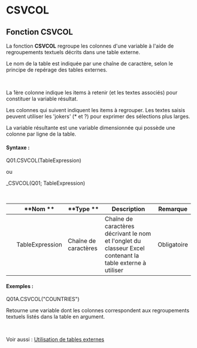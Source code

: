 # CSVCOL

## Fonction CSVCOL

La fonction **CSVCOL** regroupe les colonnes d'une variable à l'aide de regroupements textuels décrits dans une table externe.

Le nom de la table est indiquée par une chaîne de caractère, selon le principe de repérage des tables externes.

&nbsp;

La 1ère colonne indique les items à retenir (et les textes associés) pour constituer la variable résultat.

Les colonnes qui suivent indiquent les items à regrouper. Les textes saisis peuvent utiliser les 'jokers' (\* et ?) pour exprimer des sélections plus larges.

La variable résultante est une variable dimensionnée qui possède une colonne par ligne de la table.

#### Syntaxe :&nbsp;

Q01.CSVCOL(TableExpression)

ou

\_CSVCOL(Q01; TableExpression)

&nbsp;

| &nbsp; | **Nom ** | **Type ** | **Description** | **Remarque** |
| --- | --- | --- | --- | --- |
| &nbsp; | TableExpression | Chaîne de caractères | Chaîne de caractères décrivant le nom et l'onglet du classeur Excel contenant la table externe à utiliser | Obligatoire |


#### Exemples :

Q01A.CSVCOL("COUNTRIES")

Retourne une variable dont les colonnes correspondent aux regroupements textuels listés dans la table en argument.

&nbsp;

Voir aussi : [Utilisation de tables externes](<Utilisationdetablesexternes1.md>)
